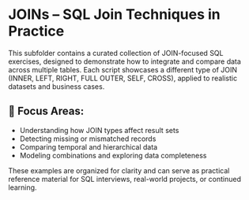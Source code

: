 # JOINs – SQL Join Techniques in Practice

This subfolder contains a curated collection of JOIN-focused SQL exercises, designed to demonstrate how to integrate and compare data across multiple tables. Each script showcases a different type of JOIN (INNER, LEFT, RIGHT, FULL OUTER, SELF, CROSS), applied to realistic datasets and business cases.

## 🎯 Focus Areas:
- Understanding how JOIN types affect result sets
- Detecting missing or mismatched records
- Comparing temporal and hierarchical data
- Modeling combinations and exploring data completeness

These examples are organized for clarity and can serve as practical reference material for SQL interviews, real-world projects, or continued learning.
